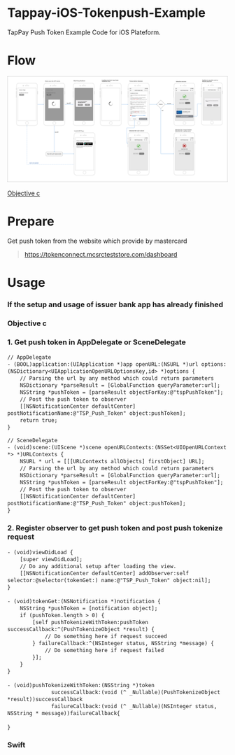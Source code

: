 # Tappay-iOS-Tokenpush-Example

TapPay Push Token Example Code for iOS Plateform.

# Flow
![](./TSP_Shop_Bind_Card_Flow.png)

[Objective c](#objc)

# Prepare

Get push token from the website which provide by mastercard
> https://tokenconnect.mcsrcteststore.com/dashboard

# Usage

### If the setup and usage of issuer bank app has already finished
<a name="objc"></a>
### Objective c
### 1. Get push token in AppDelegate or SceneDelegate
```objc
// AppDelegate
- (BOOL)application:(UIApplication *)app openURL:(NSURL *)url options:(NSDictionary<UIApplicationOpenURLOptionsKey,id> *)options {
    // Parsing the url by any method which could return parameters
    NSDictionary *parseResult = [GlobalFunction queryParameter:url];
    NSString *pushToken = [parseResult objectForKey:@"tspPushToken"];
    // Post the push token to observer
    [[NSNotificationCenter defaultCenter] postNotificationName:@"TSP_Push_Token" object:pushToken];
    return true;
}
```
```objc
// SceneDelegate
- (void)scene:(UIScene *)scene openURLContexts:(NSSet<UIOpenURLContext *> *)URLContexts {
    NSURL * url = [[[URLContexts allObjects] firstObject] URL];
    // Parsing the url by any method which could return parameters
    NSDictionary *parseResult = [GlobalFunction queryParameter:url];
    NSString *pushToken = [parseResult objectForKey:@"tspPushToken"];
    // Post the push token to observer
    [[NSNotificationCenter defaultCenter] postNotificationName:@"TSP_Push_Token" object:pushToken];
}
```

### 2. Register observer to get push token and post push tokenize request

```objc
- (void)viewDidLoad {
    [super viewDidLoad];
    // Do any additional setup after loading the view.
    [[NSNotificationCenter defaultCenter] addObserver:self selector:@selector(tokenGet:) name:@"TSP_Push_Token" object:nil];
}

- (void)tokenGet:(NSNotification *)notification {
    NSString *pushToken = [notification object];
    if (pushToken.length > 0) {
        [self pushTokenizeWithToken:pushToken successCallback:^(PushTokenizeObject *result) {
            // Do something here if request succeed
        } failureCallback:^(NSInteger status, NSString *message) {
            // Do something here if request failed
        }];
    }
}

- (void)pushTokenizeWithToken:(NSString *)token
              successCallback:(void (^ _Nullable)(PushTokenizeObject *result))successCallback
              failureCallback:(void (^ _Nullable)(NSInteger status, NSString * message))failureCallback{
    
}
```

### Swift
